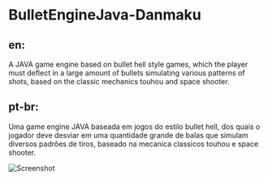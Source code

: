 # BulletEngineJava-Danmaku

en:
-----------
A JAVA game engine based on bullet hell style games, which the player must deflect in a large amount of bullets simulating various patterns of shots, based on the classic mechanics touhou and space shooter.

pt-br:
-----------
Uma game engine JAVA baseada em jogos do estilo bullet hell, dos quais o jogador deve desviar em uma quantidade grande de balas que simulam diversos padrões de tiros, baseado na mecanica classicos touhou e space shooter.



![Screenshot](http://adeveloper.com.br/TrabalhoEUA/framework.png)
